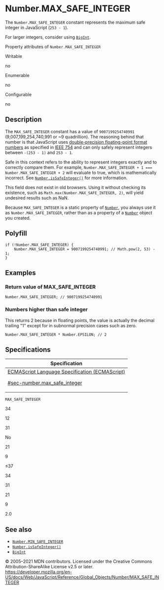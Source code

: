 # Number.MAX_SAFE_INTEGER

The `Number.MAX_SAFE_INTEGER` constant represents the maximum safe integer in JavaScript (`253 - 1`).

For larger integers, consider using [`BigInt`](../bigint).

Property attributes of `Number.MAX_SAFE_INTEGER`

Writable

no

Enumerable

no

Configurable

no

## Description

The `MAX_SAFE_INTEGER` constant has a value of `9007199254740991` (9,007,199,254,740,991 or ~9 quadrillion). The reasoning behind that number is that JavaScript uses [double-precision floating-point format numbers](https://en.wikipedia.org/wiki/Double_precision_floating-point_format) as specified in [IEEE 754](https://en.wikipedia.org/wiki/IEEE_floating_point) and can only safely represent integers between `-(253 - 1)` and `253 - 1`.

Safe in this context refers to the ability to represent integers exactly and to correctly compare them. For example, `Number.MAX_SAFE_INTEGER + 1 === Number.MAX_SAFE_INTEGER + 2` will evaluate to true, which is mathematically incorrect. See [`Number.isSafeInteger()`](issafeinteger) for more information.

This field does not exist in old browsers. Using it without checking its existence, such as `Math.max(Number.MAX_SAFE_INTEGER, 2)`, will yield undesired results such as NaN.

Because `MAX_SAFE_INTEGER` is a static property of [`Number`](../number), you always use it as `Number.MAX_SAFE_INTEGER`, rather than as a property of a [`Number`](../number) object you created.

## Polyfill

    if (!Number.MAX_SAFE_INTEGER) {
        Number.MAX_SAFE_INTEGER = 9007199254740991; // Math.pow(2, 53) - 1;
    }

## Examples

### Return value of MAX_SAFE_INTEGER

    Number.MAX_SAFE_INTEGER; // 9007199254740991

### Numbers higher than safe integer

This returns 2 because in floating points, the value is actually the decimal trailing "1" except for in subnormal precision cases such as zero.

    Number.MAX_SAFE_INTEGER * Number.EPSILON; // 2

## Specifications

<table>
<thead>
<tr class="header">
<th>Specification</th>
</tr>
</thead>
<tbody>
<tr class="odd">
<td>
<a href="https://tc39.es/ecma262/#sec-number.max_safe_integer">ECMAScript Language Specification (ECMAScript)
<br/>

<span class="small">#sec-number.max_safe_integer</span>
</a>
</td>
</tr>
</tbody>
</table>

`MAX_SAFE_INTEGER`

34

12

31

No

21

9

≤37

34

31

21

9

2.0

## See also

-   [`Number.MIN_SAFE_INTEGER`](min_safe_integer)
-   [`Number.isSafeInteger()`](issafeinteger)
-   [`BigInt`](../bigint)

© 2005–2021 MDN contributors.
Licensed under the Creative Commons Attribution-ShareAlike License v2.5 or later.
<a href="https://developer.mozilla.org/en-US/docs/Web/JavaScript/Reference/Global_Objects/Number/MAX_SAFE_INTEGER" class="_attribution-link">https://developer.mozilla.org/en-US/docs/Web/JavaScript/Reference/Global_Objects/Number/MAX_SAFE_INTEGER</a>
